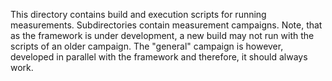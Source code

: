 This directory contains build and execution scripts for running measurements. Subdirectories contain measurement campaigns. Note, that as the framework is under development, a new build may not run with the scripts of an older campaign. The "general" campaign is however, developed in parallel with the framework and therefore, it should always work.